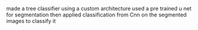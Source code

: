made a tree classifier using a custom architecture
used a pre trained u net for segmentation
then applied classification from Cnn on the segmented images to classify it
